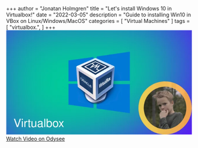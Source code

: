 +++
author = "Jonatan Holmgren"
title = "Let's install Windows 10 in Virtualbox!"
date = "2022-03-05"
description = "Guide to installing Win10 in VBox on Linux/Windows/MacOS"
categories = [
    "Virtual Machines"
]
tags = [
    "virtualbox.",
]
+++
![Virtualbox Image](VirtualWin.webp)
[Watch Video on Odysee](https://odysee.com/@Jontes.Tech:d/win-vm:8)
